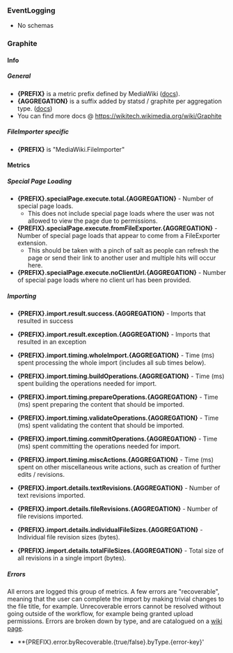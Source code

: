 ### EventLogging

* No schemas

### Graphite

#### Info

##### General

* **{PREFIX}** is a metric prefix defined by MediaWiki ([docs](https://www.mediawiki.org/wiki/Manual:$wgStatsdMetricPrefix)).
* **{AGGREGATION}** is a suffix added by statsd / graphite per aggregation type. ([docs](https://wikitech.wikimedia.org/wiki/Graphite#Extended_properties))
* You can find more docs @ https://wikitech.wikimedia.org/wiki/Graphite

##### FileImporter specific

* **{PREFIX}** is "MediaWiki.FileImporter"

#### Metrics

##### Special Page Loading

* **{PREFIX}.specialPage.execute.total.{AGGREGATION}** - Number of special page loads.
  * This does not include special page loads where the user was not allowed to view the page due to permissions.
* **{PREFIX}.specialPage.execute.fromFileExporter.{AGGREGATION}** - Number of special page loads that appear to come from a FileExporter extension.
  * This should be taken with a pinch of salt as people can refresh the page or send their link to another user and multiple hits will occur here.
* **{PREFIX}.specialPage.execute.noClientUrl.{AGGREGATION}** - Number of special page loads where no client url has been provided.

##### Importing

* **{PREFIX}.import.result.success.{AGGREGATION}** - Imports that resulted in success
* **{PREFIX}.import.result.exception.{AGGREGATION}** - Imports that resulted in an exception

* **{PREFIX}.import.timing.wholeImport.{AGGREGATION}** - Time (ms) spent processing the whole import (includes all sub times below).
* **{PREFIX}.import.timing.buildOperations.{AGGREGATION}** - Time (ms) spent building the operations needed for import.
* **{PREFIX}.import.timing.prepareOperations.{AGGREGATION}** - Time (ms) spent preparing the content that should be imported.
* **{PREFIX}.import.timing.validateOperations.{AGGREGATION}** - Time (ms) spent validating the content that should be imported.
* **{PREFIX}.import.timing.commitOperations.{AGGREGATION}** - Time (ms) spent committing the operations needed for import.
* **{PREFIX}.import.timing.miscActions.{AGGREGATION}** - Time (ms) spent on other miscellaneous write actions, such as creation of further edits / revisions.

* **{PREFIX}.import.details.textRevisions.{AGGREGATION}** - Number of text revisions imported.
* **{PREFIX}.import.details.fileRevisions.{AGGREGATION}** - Number of file revisions imported.
* **{PREFIX}.import.details.individualFileSizes.{AGGREGATION}** - Individual file revision sizes (bytes).
* **{PREFIX}.import.details.totalFileSizes.{AGGREGATION}** - Total size of all revisions in a single import (bytes).

##### Errors

All errors are logged this group of metrics.  A few errors are "recoverable",
meaning that the user can complete the import by making trivial changes to the
file title, for example.  Unrecoverable errors cannot be resolved without going
outside of the workflow, for example being granted upload permissions.  Errors
are broken down by type, and are catalogued on a [wiki page](https://www.mediawiki.org/wiki/Extension:FileImporter/Errors).

* **{PREFIX}.error.byRecoverable.{true/false}.byType.{error-key}'
